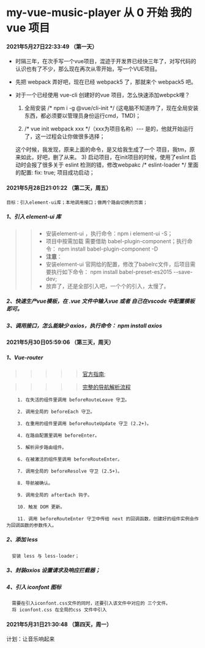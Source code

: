 # my-vue-music-player 从 0 开始 我的 vue 项目

#### 2021年5月27日22:33:49 （第一天）
  * 时隔三年，在次手写一个vue项目，混迹于开发界已经快三年了，对写代码的认识也有了不少，那么现在再次从零开始，写一个VUE项目。
  * 先把 webpack 弄好吧，现在已经 webpack5 了，那就来个 webpack5 吧。
  * 对于一个已经使用 vue-cli 创建好的vue 项目，怎么快速添加webpck哩？

    1) 全局安装 /* npm i -g @vue/cli-init */ (这电脑不知道咋了，现在全局安装东西，都必须要以管理员身份运行cmd，TMD)；

    2) /* vue init webpack xxx */（xxx为项目名称）--- 是的，他就开始运行了，这一过程会让你做很多选择；

    这个时候，我发现，原来上面的命令，是又给我生成了一个 项目，我tm，原来如此，好吧，删了从来。
    3) 启动项目，在init项目的时候，使用了eslint 启动时会报了很多关于 eslint 检测的错，修改webpakc
    /* eslint-loader */ 里面的配置: fix: true; 项目成功启动；

#### 2021年5月28日21:01:22 （第二天，周五）
    目标：引入element-ui库；本地调用接口；做两个路由切换的页面；
  ##### 1、引入 element-ui 库
  >>* 安装element-ui ，执行命令：npm i element-ui -S；
  >>* 项目中按需加载 需要借助 babel-plugin-component；执行命令： npm install babel-plugin-component -D
  >>* **注意**：
  >>* 安装element-ui 官网给的配置，修改了babelrc文件，后项目需要执行如下命令： npm install babel-preset-es2015 --save-dev;
  >>* 放弃了，还是全部引入吧，一个个的引入，太慢了。
  ##### 2、快速生产vue模板，在 .vue 文件中输入vue 或者 自己在vscode 中配置模板即可。
  ##### 3、调用接口，怎么能缺少 axios，执行命令： npm install axios

#### 2021年5月30日05:59:06 （第三天，周天）
  ##### 1、Vue-router
  >>>>>[官方指南](https://router.vuejs.org/zh/guide/);

  >>>>>[完整的导航解析流程](https://router.vuejs.org/zh/guide/advanced/navigation-guards.html#%E7%BB%84%E4%BB%B6%E5%86%85%E7%9A%84%E5%AE%88%E5%8D%AB)

        1. 在失活的组件里调用 beforeRouteLeave 守卫。

        2. 调用全局的 beforeEach 守卫。

        3. 在重用的组件里调用 beforeRouteUpdate 守卫 (2.2+)。

        4. 在路由配置里调用 beforeEnter。

        5. 解析异步路由组件。

        6. 在被激活的组件里调用 beforeRouteEnter。

        7. 调用全局的 beforeResolve 守卫 (2.5+)。

        8. 导航被确认。

        9. 调用全局的 afterEach 钩子。

        10. 触发 DOM 更新。

        11. 调用 beforeRouteEnter 守卫中传给 next 的回调函数，创建好的组件实例会作为回调函数的参数传入。
  ##### 2、添加 less
      安装 less 与 less-loader；
  ##### 3、封装axios 设置请求及响应拦截器；
  ##### 4、引入 iconfont 图标
      需要在引入iconfont.css文件的同时，还要引入该文件中对应的 三个文件。
      将 iconfont.css 在全局的css 文件中引入
#### 2021年5月31日21:30:48 （第四天，周一）
  计划：让音乐响起来
